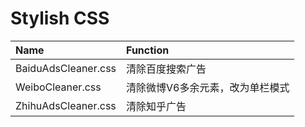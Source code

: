 Stylish CSS
==============

Name | Function
:-- | :--
BaiduAdsCleaner.css | 清除百度搜索广告
WeiboCleaner.css | 清除微博V6多余元素，改为单栏模式
ZhihuAdsCleaner.css | 清除知乎广告
